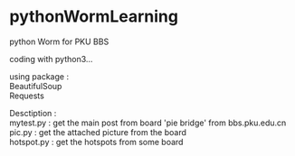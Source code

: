 # pythonWormLearning
python Worm for PKU BBS

coding with python3...   

using package :    
BeautifulSoup  
Requests  

Desctiption :     
mytest.py : get the main post from board 'pie bridge' from bbs.pku.edu.cn    
pic.py : get the attached picture from the board      
hotspot.py : get the hotspots from some board    



